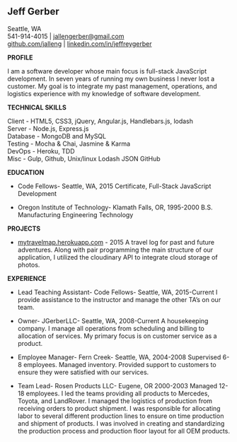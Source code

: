 


**Jeff Gerber**
---------------

Seattle, WA </br>
541-914-4015 | jallengerber@gmail.com </br>
[github.com/jalleng](github.com/jalleng) | [linkedin.com/in/jeffreygerber](linkedin.com/in/jeffreygerber)

**PROFILE**

I am a software developer whose main focus is full-stack JavaScript development.  In seven years of running my own business I never lost a customer.  My goal is to integrate my past management, operations, and logistics experience with my knowledge of software development.

**TECHNICAL SKILLS**

Client - HTML5, CSS3, jQuery, Angular.js, Handlebars.js, lodash </br>
Server - Node.js, Express.js </br>
Database - MongoDB and MySQL </br>
Testing - Mocha & Chai, Jasmine & Karma </br>
DevOps - Heroku, TDD </br>
Misc - Gulp, Github, Unix/linux
Lodash
JSON
GitHub

**EDUCATION**

 - Code Fellows- Seattle, WA, 2015
Certificate, Full-Stack JavaScript Development

 - Oregon Institute of Technology- Klamath Falls, OR, 1995-2000
B.S. Manufacturing Engineering Technology

**PROJECTS**

 - [mytravelmap.herokuapp.com](mytravelmap.herokuapp.com) - 2015 A travel log for past and future
   adventures.  Along with pair programming the main structure of our
   application, I utilized the cloudinary API  to integrate cloud
   storage of photos.

**EXPERIENCE**

 - Lead Teaching Assistant- Code Fellows- Seattle, WA, 2015-Current
I provide assistance to the instructor and manage the other TA’s on our team.

 - Owner- JGerberLLC- Seattle, WA, 2008-Current
A housekeeping company.  I manage all operations from scheduling and billing to allocation of services.  My primary focus is on customer service as a product.

 - Employee Manager- Fern Creek- Seattle, WA, 2004-2008
Supervised 6-8 employees.  Managed inventory.  Provided support to customers to ensure they were satisfied with our services.

 - Team Lead- Rosen Products LLC- Eugene, OR 2000-2003
Managed 12-18 employees.  I led the teams providing all products to Mercedes, Toyota, and LandRover.  I managed the logistics of production from receiving orders to product shipment.  I was responsible for allocating labor to several different production lines to ensure on time production and shipment of products. I was involved in creating and standardizing the production process and production floor layout for all OEM products.
